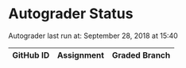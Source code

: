 # Autograder Status
Autograder last run at: September 28, 2018 at 15:40

| GitHub ID | Assignment | Graded Branch |
|-----------|------------|---------------|
